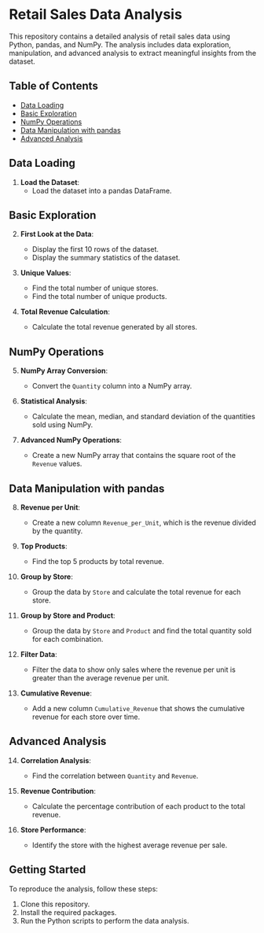 # Retail Sales Data Analysis

This repository contains a detailed analysis of retail sales data using Python, pandas, and NumPy. The analysis includes data exploration, manipulation, and advanced analysis to extract meaningful insights from the dataset.

## Table of Contents

- [Data Loading](#data-loading)
- [Basic Exploration](#basic-exploration)
- [NumPy Operations](#numpy-operations)
- [Data Manipulation with pandas](#data-manipulation-with-pandas)
- [Advanced Analysis](#advanced-analysis)

## Data Loading

1. **Load the Dataset**:
    - Load the dataset into a pandas DataFrame.

## Basic Exploration

2. **First Look at the Data**:
    - Display the first 10 rows of the dataset.
    - Display the summary statistics of the dataset.

3. **Unique Values**:
    - Find the total number of unique stores.
    - Find the total number of unique products.

4. **Total Revenue Calculation**:
    - Calculate the total revenue generated by all stores.

## NumPy Operations

5. **NumPy Array Conversion**:
    - Convert the `Quantity` column into a NumPy array.

6. **Statistical Analysis**:
    - Calculate the mean, median, and standard deviation of the quantities sold using NumPy.

7. **Advanced NumPy Operations**:
    - Create a new NumPy array that contains the square root of the `Revenue` values.

## Data Manipulation with pandas

8. **Revenue per Unit**:
    - Create a new column `Revenue_per_Unit`, which is the revenue divided by the quantity.

9. **Top Products**:
    - Find the top 5 products by total revenue.

10. **Group by Store**:
    - Group the data by `Store` and calculate the total revenue for each store.

11. **Group by Store and Product**:
    - Group the data by `Store` and `Product` and find the total quantity sold for each combination.

12. **Filter Data**:
    - Filter the data to show only sales where the revenue per unit is greater than the average revenue per unit.

13. **Cumulative Revenue**:
    - Add a new column `Cumulative_Revenue` that shows the cumulative revenue for each store over time.

## Advanced Analysis

14. **Correlation Analysis**:
    - Find the correlation between `Quantity` and `Revenue`.

15. **Revenue Contribution**:
    - Calculate the percentage contribution of each product to the total revenue.

16. **Store Performance**:
    - Identify the store with the highest average revenue per sale.

## Getting Started

To reproduce the analysis, follow these steps:

1. Clone this repository.
2. Install the required packages.
3. Run the Python scripts to perform the data analysis.


